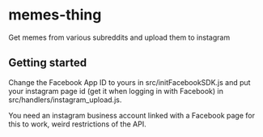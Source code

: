 # memes-thing
Get memes from various subreddits and upload them to instagram

## Getting started
Change the Facebook App ID to yours in src/initFacebookSDK.js and put your instagram page id (get it when logging in with Facebook) in src/handlers/instagram_upload.js.

You need an instagram business account linked with a Facebook page for this to work, weird restrictions of the API.